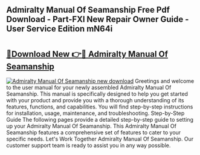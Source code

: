 ## Admiralty Manual Of Seamanship Free Pdf Download - Part-FXl New Repair Owner Guide - User Service Edition mN64i

# <h2><a href="http://cf25288.oget.top/?id=Admiralty+Manual+Of+Seamanship">🔗Download New 👉🔴 Admiralty Manual Of Seamanship</a></h2>

[![Admiralty Manual Of Seamanship new download](https://i.imgur.com/5g1atiW.png)](http://cf25288.oget.top/?id=Admiralty+Manual+Of+Seamanship)
Greetings and welcome to the user manual for your newly assembled Admiralty Manual Of Seamanship. This manual is specifically designed to help you get started with your product and provide you with a thorough understanding of its features, functions, and capabilities. You will find step-by-step instructions for installation, usage, maintenance, and troubleshooting. Step-by-Step Guide The following pages provide a detailed step-by-step guide to setting up your Admiralty Manual Of Seamanship. This Admiralty Manual Of Seamanship features a comprehensive set of features to cater to your specific needs. Let's Work Together Admiralty Manual Of Seamanship. Our customer support team is ready to assist you in any way possible.

